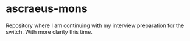 # ascraeus-mons
Repository where I am continuing with my interview preparation for the switch. With more clarity this time.
